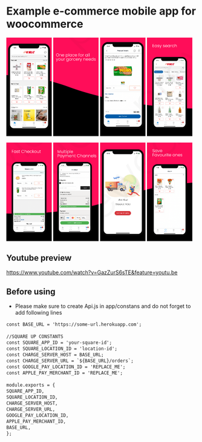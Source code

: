 # Example e-commerce mobile app for woocommerce

<img src="https://github.com/josephkalayci/nos-market-mobile-app-public/blob/master/image1.png" width="120" alt="app image 1"> <img src="https://github.com/josephkalayci/nos-market-mobile-app-public/blob/master/image2.png" width="120" alt="app image 2">
<img src="https://github.com/josephkalayci/nos-market-mobile-app-public/blob/master/image3.png" width="120" alt="app image 3">
<img src="https://github.com/josephkalayci/nos-market-mobile-app-public/blob/master/image4.png" width="120" alt="app image 4">

<img src="https://github.com/josephkalayci/nos-market-mobile-app-public/blob/master/image5.png" width="120" alt="app image 1"> <img src="https://github.com/josephkalayci/nos-market-mobile-app-public/blob/master/image6.png" width="120" alt="app image 2"> <img src="https://github.com/josephkalayci/nos-market-mobile-app-public/blob/master/image7.png" width="120" alt="app image 3">
<img src="https://github.com/josephkalayci/nos-market-mobile-app-public/blob/master/image8.png" width="120" alt="app image 4">

## Youtube preview

https://www.youtube.com/watch?v=GazZurS6sTE&feature=youtu.be

## Before using

- Please make sure to create Api.js in app/constans and do not forget to add following lines

```
const BASE_URL = 'https://some-url.herokuapp.com';

//SQUARE UP CONSTANTS
const SQUARE_APP_ID = 'your-square-id';
const SQUARE_LOCATION_ID = 'location-id';
const CHARGE_SERVER_HOST = BASE_URL;
const CHARGE_SERVER_URL = `${BASE_URL}/orders`;
const GOOGLE_PAY_LOCATION_ID = 'REPLACE_ME';
const APPLE_PAY_MERCHANT_ID = 'REPLACE_ME';

module.exports = {
SQUARE_APP_ID,
SQUARE_LOCATION_ID,
CHARGE_SERVER_HOST,
CHARGE_SERVER_URL,
GOOGLE_PAY_LOCATION_ID,
APPLE_PAY_MERCHANT_ID,
BASE_URL,
};
```
